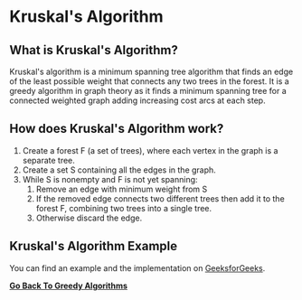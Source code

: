 # Kruskal's Algorithm

## What is Kruskal's Algorithm?

Kruskal's algorithm is a minimum spanning tree algorithm that finds an edge of the least possible weight that connects any two trees in the forest. It is a greedy algorithm in graph theory as it finds a minimum spanning tree for a connected weighted graph adding increasing cost arcs at each step.

## How does Kruskal's Algorithm work?

1. Create a forest F (a set of trees), where each vertex in the graph is a separate tree.
2. Create a set S containing all the edges in the graph.
3. While S is nonempty and F is not yet spanning:
    1. Remove an edge with minimum weight from S
    2. If the removed edge connects two different trees then add it to the forest F, combining two trees into a single tree.
    3. Otherwise discard the edge.

## Kruskal's Algorithm Example

You can find an example and the implementation on [GeeksforGeeks](https://www.geeksforgeeks.org/kruskals-minimum-spanning-tree-algorithm-greedy-algo-2/).

[**Go Back To Greedy Algorithms**](Overview.md)
